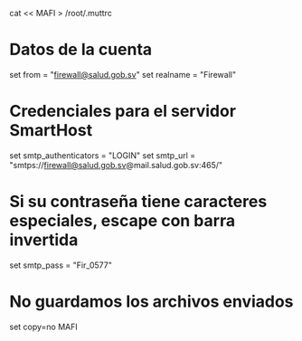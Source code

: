 cat << MAFI > /root/.muttrc
# Datos de la cuenta
set from = "firewall@salud.gob.sv" 
set realname = "Firewall" 
# Credenciales para el servidor SmartHost 
set smtp_authenticators = "LOGIN" 
set smtp_url = "smtps://firewall@salud.gob.sv@mail.salud.gob.sv:465/" 
# Si su contraseña tiene caracteres especiales, escape con barra invertida 
set smtp_pass = "Fir_0577" 
# No guardamos los archivos enviados
set copy=no
MAFI
